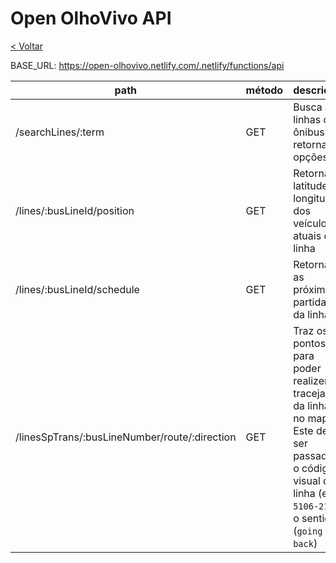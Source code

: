 # Open OlhoVivo API

[< Voltar](../README.md)

BASE_URL: https://open-olhovivo.netlify.com/.netlify/functions/api

path|método|descrição|
---|---|---
/searchLines/:term|GET|Busca as linhas de ônibus e retorna as opções
/lines/:busLineId/position|GET|Retorna a latitude e longitude dos veículos atuais da linha
/lines/:busLineId/schedule|GET|Retorna as próximas partidas da linha
/linesSpTrans/:busLineNumber/route/:direction|GET|Traz os pontos para poder realizer o tracejado da linha no mapa. Este deve ser passado o código visual da linha (ex: `5106-21`) e o sentido (`going` ou `back`)